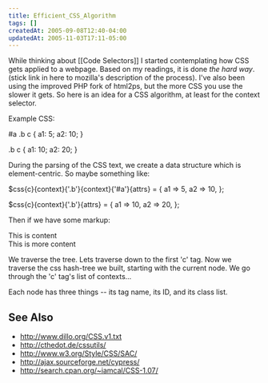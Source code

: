 ```yaml
---
title: Efficient_CSS_Algorithm
tags: []
createdAt: 2005-09-08T12:40-04:00
updatedAt: 2005-11-03T17:11-05:00
---
```


While thinking about [[Code Selectors]] I started contemplating how CSS gets applied to a webpage. Based on my readings, it is done <i>the hard way</i>. (stick link in here to mozilla's description of the process). I've also been using the improved PHP fork of html2ps, but the more CSS you use the slower it gets. So here is an idea for a CSS algorithm, at least for the context selector.

Example CSS:

  #a .b c {
    a1: 5;
    a2: 10;
  }

  .b c {
    a1: 10;
    a2: 20;
  }

During the parsing of the CSS text, we create a data structure which is element-centric. So maybe something like:

  $css{c}{context}{'.b'}{context}{'#a'}{attrs} = {
    a1 => 5,
    a2 => 10,
  };

  $css{c}{context}{'.b'}{attrs} = {
    a1 => 10,
    a2 => 20,
  };

Then if we have some markup:

  <div id="a">
    <div class="b">
      <c>This is content</c>
    </div>
  </div>
  <div class="b">
    <c>This is more content</c>
  </div>

We traverse the tree. Lets traverse down to the first 'c' tag. Now we traverse the css hash-tree we built, starting with the current node. We go through the 'c' tag's list of contexts...

Each node has three things -- its tag name, its ID, and its class list.

## See Also
* http://www.dillo.org/CSS.v1.txt
* http://cthedot.de/cssutils/
* http://www.w3.org/Style/CSS/SAC/
* http://ajax.sourceforge.net/cypress/
* http://search.cpan.org/~iamcal/CSS-1.07/


